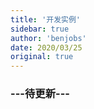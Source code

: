 ```yaml
---
title: '开发实例'
sidebar: true
author: 'benjobs'
date: 2020/03/25
original: true
---
```


### ---待更新---